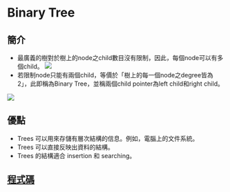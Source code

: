 # Binary Tree
## 簡介
- 最廣義的樹對於樹上的node之child數目沒有限制，因此，每個node可以有多個child。
![](https://github.com/alrightchiu/SecondRound/blob/master/content/Algorithms%20and%20Data%20Structures/Tree%20series/BinaryTree_fig/Intro/f1.png?raw=true)
- 若限制node只能有兩個child，等價於「樹上的每一個node之degree皆為2」，此即稱為Binary Tree，並稱兩個child pointer為left child和right child。


![](https://github.com/alrightchiu/SecondRound/blob/master/content/Algorithms%20and%20Data%20Structures/Tree%20series/BinaryTree_fig/Intro/f2.png?raw=true)

## 優點
- Trees 可以用來存儲有層次結構的信息。例如，電腦上的文件系統。
- Trees 可以直接反映出資料的結構。
- Trees 的結構適合 insertion 和 searching。

## [程式碼](code/Binary_Tree)

